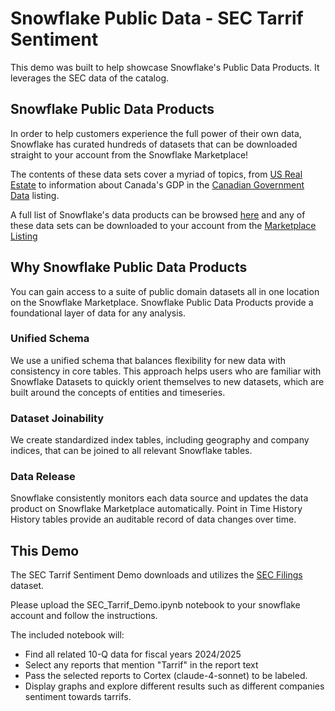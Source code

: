 # Snowflake Public Data - SEC Tarrif Sentiment

This demo was built to help showcase Snowflake's Public Data Products.
It leverages the SEC data of the catalog.

## Snowflake Public Data Products

In order to help customers experience the full power of their own data, Snowflake has curated hundreds of datasets that can be downloaded straight to your account from the Snowflake Marketplace!

The contents of these data sets cover a myriad of topics, from [US Real Estate](https://app.snowflake.com/marketplace/listing/GZTSZAS2KI6/snowflake-public-data-products-us-real-estate?originTab=provider&providerName=Snowflake%20Public%20Data%20Products&profileGlobalName=GZTSZAS2KCS) to information about Canada's GDP in the [Canadian Government Data](https://app.snowflake.com/marketplace/listing/GZTSZAS2KFB/snowflake-public-data-products-canadian-government?originTab=provider&providerName=Snowflake%20Public%20Data%20Products&profileGlobalName=GZTSZAS2KCS) listing.

A full list of Snowflake's data products can be browsed [here](https://data-catalog.snowflake.com/) and any of these data sets can be downloaded to your account from the [Marketplace Listing](https://app.snowflake.com/marketplace/providers/GZTSZAS2KCS/Snowflake%20Public%20Data%20Products)


## Why Snowflake Public Data Products

You can gain access to a suite of public domain datasets all in one location on the Snowflake Marketplace. Snowflake Public Data Products provide a foundational layer of data for any analysis.

### Unified Schema
We use a unified schema that balances flexibility for new data with consistency in core tables. This approach helps users who are familiar with Snowflake Datasets to quickly orient themselves to new datasets, which are built around the concepts of entities and timeseries.

### Dataset Joinability 
We create standardized index tables, including geography and company indices, that can be joined to all relevant Snowflake tables.

### Data Release
Snowflake consistently monitors each data source and updates the data product on Snowflake Marketplace automatically.
Point in Time History
History tables provide an auditable record of data changes over time.


## This Demo

The SEC Tarrif Sentiment Demo downloads and utilizes the [SEC Filings](https://app.snowflake.com/marketplace/listing/GZTSZAS2KH9/snowflake-public-data-products-sec-filings?originTab=provider&providerName=Snowflake%20Public%20Data%20Products&profileGlobalName=GZTSZAS2KCS) dataset. 

Please upload the SEC_Tarrif_Demo.ipynb notebook to your snowflake account and follow the instructions.

The included notebook will:

- Find all related 10-Q data for fiscal years 2024/2025
- Select any reports that mention "Tarrif" in the report text
- Pass the selected reports to Cortex (claude-4-sonnet) to be labeled.
- Display graphs and explore different results such as different companies sentiment towards tarrifs.
